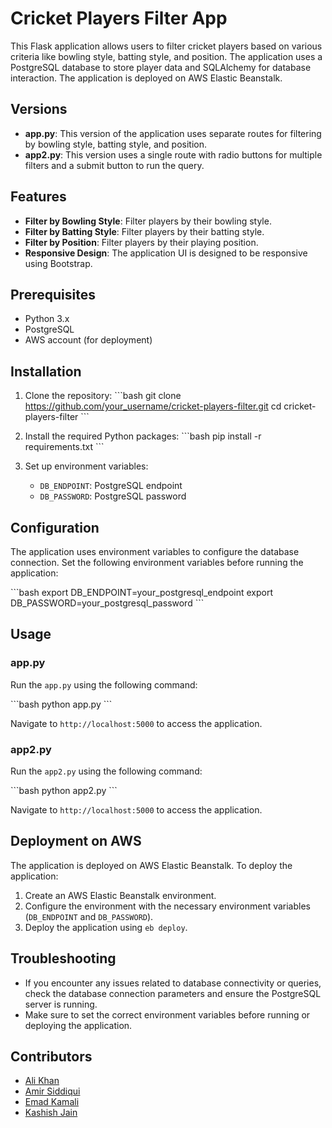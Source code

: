 # Cricket Players Filter App

This Flask application allows users to filter cricket players based on various criteria like bowling style, batting style, and position. The application uses a PostgreSQL database to store player data and SQLAlchemy for database interaction. The application is deployed on AWS Elastic Beanstalk.

## Versions

- **app.py**: This version of the application uses separate routes for filtering by bowling style, batting style, and position.
- **app2.py**: This version uses a single route with radio buttons for multiple filters and a submit button to run the query.

## Features

- **Filter by Bowling Style**: Filter players by their bowling style.
- **Filter by Batting Style**: Filter players by their batting style.
- **Filter by Position**: Filter players by their playing position.
- **Responsive Design**: The application UI is designed to be responsive using Bootstrap.

## Prerequisites

- Python 3.x
- PostgreSQL
- AWS account (for deployment)

## Installation

1. Clone the repository:
   \```bash
   git clone https://github.com/your_username/cricket-players-filter.git
   cd cricket-players-filter
   \```

2. Install the required Python packages:
   \```bash
   pip install -r requirements.txt
   \```

3. Set up environment variables:
   - `DB_ENDPOINT`: PostgreSQL endpoint
   - `DB_PASSWORD`: PostgreSQL password

## Configuration

The application uses environment variables to configure the database connection. Set the following environment variables before running the application:

\```bash
export DB_ENDPOINT=your_postgresql_endpoint
export DB_PASSWORD=your_postgresql_password
\```

## Usage

### app.py

Run the `app.py` using the following command:

\```bash
python app.py
\```

Navigate to `http://localhost:5000` to access the application.

### app2.py

Run the `app2.py` using the following command:

\```bash
python app2.py
\```

Navigate to `http://localhost:5000` to access the application.

## Deployment on AWS

The application is deployed on AWS Elastic Beanstalk. To deploy the application:

1. Create an AWS Elastic Beanstalk environment.
2. Configure the environment with the necessary environment variables (`DB_ENDPOINT` and `DB_PASSWORD`).
3. Deploy the application using `eb deploy`.

## Troubleshooting

- If you encounter any issues related to database connectivity or queries, check the database connection parameters and ensure the PostgreSQL server is running.
- Make sure to set the correct environment variables before running or deploying the application.


## Contributors

- [Ali Khan](https://github.com/khanali37gmail)
- [Amir Siddiqui](https://github.com/ajsidd)
- [Emad Kamali](https://github.com/Emadkamali)
- [Kashish Jain](https://github.com/kasheshjaiin)
